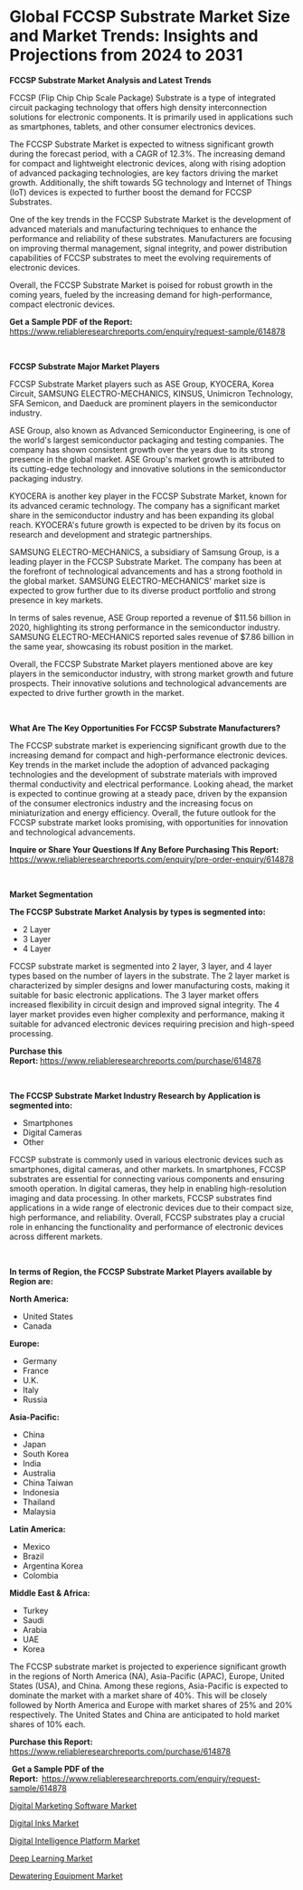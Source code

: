 <p><h1>Global FCCSP Substrate Market Size and Market Trends: Insights and Projections from 2024 to 2031</h1></p><p><strong>FCCSP Substrate Market Analysis and Latest Trends</strong></p>
<p><p>FCCSP (Flip Chip Chip Scale Package) Substrate is a type of integrated circuit packaging technology that offers high density interconnection solutions for electronic components. It is primarily used in applications such as smartphones, tablets, and other consumer electronics devices.</p><p>The FCCSP Substrate Market is expected to witness significant growth during the forecast period, with a CAGR of 12.3%. The increasing demand for compact and lightweight electronic devices, along with rising adoption of advanced packaging technologies, are key factors driving the market growth. Additionally, the shift towards 5G technology and Internet of Things (IoT) devices is expected to further boost the demand for FCCSP Substrates.</p><p>One of the key trends in the FCCSP Substrate Market is the development of advanced materials and manufacturing techniques to enhance the performance and reliability of these substrates. Manufacturers are focusing on improving thermal management, signal integrity, and power distribution capabilities of FCCSP substrates to meet the evolving requirements of electronic devices.</p><p>Overall, the FCCSP Substrate Market is poised for robust growth in the coming years, fueled by the increasing demand for high-performance, compact electronic devices.</p></p>
<p><strong>Get a Sample PDF of the Report:&nbsp;</strong> <a href="https://www.reliableresearchreports.com/enquiry/request-sample/614878">https://www.reliableresearchreports.com/enquiry/request-sample/614878</a></p>
<p>&nbsp;</p>
<p><strong>FCCSP Substrate Major Market Players</strong></p>
<p><p>FCCSP Substrate Market players such as ASE Group, KYOCERA, Korea Circuit, SAMSUNG ELECTRO-MECHANICS, KINSUS, Unimicron Technology, SFA Semicon, and Daeduck are prominent players in the semiconductor industry. </p><p>ASE Group, also known as Advanced Semiconductor Engineering, is one of the world's largest semiconductor packaging and testing companies. The company has shown consistent growth over the years due to its strong presence in the global market. ASE Group's market growth is attributed to its cutting-edge technology and innovative solutions in the semiconductor packaging industry.</p><p>KYOCERA is another key player in the FCCSP Substrate Market, known for its advanced ceramic technology. The company has a significant market share in the semiconductor industry and has been expanding its global reach. KYOCERA's future growth is expected to be driven by its focus on research and development and strategic partnerships.</p><p>SAMSUNG ELECTRO-MECHANICS, a subsidiary of Samsung Group, is a leading player in the FCCSP Substrate Market. The company has been at the forefront of technological advancements and has a strong foothold in the global market. SAMSUNG ELECTRO-MECHANICS' market size is expected to grow further due to its diverse product portfolio and strong presence in key markets.</p><p>In terms of sales revenue, ASE Group reported a revenue of $11.56 billion in 2020, highlighting its strong performance in the semiconductor industry. SAMSUNG ELECTRO-MECHANICS reported sales revenue of $7.86 billion in the same year, showcasing its robust position in the market.</p><p>Overall, the FCCSP Substrate Market players mentioned above are key players in the semiconductor industry, with strong market growth and future prospects. Their innovative solutions and technological advancements are expected to drive further growth in the market.</p></p>
<p>&nbsp;</p>
<p><strong>What Are The Key Opportunities For FCCSP Substrate Manufacturers?</strong></p>
<p><p>The FCCSP substrate market is experiencing significant growth due to the increasing demand for compact and high-performance electronic devices. Key trends in the market include the adoption of advanced packaging technologies and the development of substrate materials with improved thermal conductivity and electrical performance. Looking ahead, the market is expected to continue growing at a steady pace, driven by the expansion of the consumer electronics industry and the increasing focus on miniaturization and energy efficiency. Overall, the future outlook for the FCCSP substrate market looks promising, with opportunities for innovation and technological advancements.</p></p>
<p><strong>Inquire or Share Your Questions If Any Before Purchasing This Report:</strong> <a href="https://www.reliableresearchreports.com/enquiry/pre-order-enquiry/614878">https://www.reliableresearchreports.com/enquiry/pre-order-enquiry/614878</a></p>
<p>&nbsp;</p>
<p><strong>Market Segmentation</strong></p>
<p><strong>The FCCSP Substrate Market Analysis by types is segmented into:</strong></p>
<p><ul><li>2 Layer</li><li>3 Layer</li><li>4 Layer</li></ul></p>
<p><p>FCCSP substrate market is segmented into 2 layer, 3 layer, and 4 layer types based on the number of layers in the substrate. The 2 layer market is characterized by simpler designs and lower manufacturing costs, making it suitable for basic electronic applications. The 3 layer market offers increased flexibility in circuit design and improved signal integrity. The 4 layer market provides even higher complexity and performance, making it suitable for advanced electronic devices requiring precision and high-speed processing.</p></p>
<p><strong>Purchase this Report:&nbsp;</strong><a href="https://www.reliableresearchreports.com/purchase/614878">https://www.reliableresearchreports.com/purchase/614878</a></p>
<p>&nbsp;</p>
<p><strong>The FCCSP Substrate Market Industry Research by Application is segmented into:</strong></p>
<p><ul><li>Smartphones</li><li>Digital Cameras</li><li>Other</li></ul></p>
<p><p>FCCSP substrate is commonly used in various electronic devices such as smartphones, digital cameras, and other markets. In smartphones, FCCSP substrates are essential for connecting various components and ensuring smooth operation. In digital cameras, they help in enabling high-resolution imaging and data processing. In other markets, FCCSP substrates find applications in a wide range of electronic devices due to their compact size, high performance, and reliability. Overall, FCCSP substrates play a crucial role in enhancing the functionality and performance of electronic devices across different markets.</p></p>
<p>&nbsp;</p>
<p><strong>In terms of Region, the FCCSP Substrate Market Players available by Region are:</strong></p>
<p>
    <p> <strong> North America: </strong>
        <ul>
            <li>United States</li>
            <li>Canada</li>
        </ul>
        </p> 
    <p> <strong> Europe: </strong>
        <ul>
            <li>Germany</li>
            <li>France</li>
            <li>U.K.</li>
            <li>Italy</li>
            <li>Russia</li>
        </ul>
        </p> 
    <p> <strong> Asia-Pacific: </strong>
        <ul>
            <li>China</li>
            <li>Japan</li>
            <li>South Korea</li>
            <li>India</li>
            <li>Australia</li>
            <li>China Taiwan</li>
            <li>Indonesia</li>
            <li>Thailand</li>
            <li>Malaysia</li>
        </ul>
        </p> 
    <p> <strong> Latin America: </strong>
        <ul>
            <li>Mexico</li>
            <li>Brazil</li>
            <li>Argentina Korea</li>
            <li>Colombia</li>
        </ul>
        </p> 
    <p> <strong> Middle East & Africa: </strong>
        <ul>
            <li>Turkey</li>
            <li>Saudi</li>
            <li>Arabia</li>
            <li>UAE</li>
            <li>Korea</li>
        </ul>
    </p>
    </p>
<p><p>The FCCSP substrate market is projected to experience significant growth in the regions of North America (NA), Asia-Pacific (APAC), Europe, United States (USA), and China. Among these regions, Asia-Pacific is expected to dominate the market with a market share of 40%. This will be closely followed by North America and Europe with market shares of 25% and 20% respectively. The United States and China are anticipated to hold market shares of 10% each.</p></p>
<p><strong>Purchase this Report: </strong><a href="https://www.reliableresearchreports.com/purchase/614878">https://www.reliableresearchreports.com/purchase/614878</a></p>
<p>&nbsp;<strong>Get a Sample PDF of the Report:&nbsp;&nbsp;</strong><a href="https://www.reliableresearchreports.com/enquiry/request-sample/614878">https://www.reliableresearchreports.com/enquiry/request-sample/614878</a></p>
<p><strong></strong></p>
<p><p><a href="https://medium.com/p/6345d007f440/edit">Digital Marketing Software Market</a></p><p><a href="https://medium.com/p/6daa97629448/edit">Digital Inks Market</a></p><p><a href="https://medium.com/p/2bf09bc0ba4b/edit">Digital Intelligence Platform Market</a></p><p><a href="https://medium.com/p/4b38f9389aec/edit">Deep Learning Market</a></p><p><a href="https://medium.com/p/4e6adefbe3bf/edit">Dewatering Equipment Market</a></p></p>